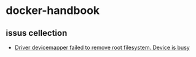 # docker-handbook

## issus cellection

+ [Driver devicemapper failed to remove root filesystem. Device is busy](https://github.com/moby/moby/issues/27381)